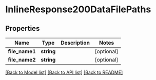 # InlineResponse200DataFilePaths

## Properties
Name | Type | Description | Notes
------------ | ------------- | ------------- | -------------
**file_name1** | **string** |  | [optional] 
**file_name2** | **string** |  | [optional] 

[[Back to Model list]](../../README.md#documentation-for-models) [[Back to API list]](../../README.md#documentation-for-api-endpoints) [[Back to README]](../../README.md)

